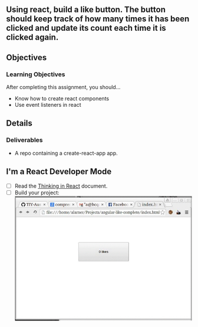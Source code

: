 Using react, build a like button. The button should keep track of how many times it has been clicked and update its count each time it is clicked again.
------------------------
## Objectives
### Learning Objectives
After completing this assignment, you should…
* Know how to create react components
* Use event listeners in react
## Details
### Deliverables
* A repo containing a create-react-app app.
## I'm a React Developer Mode
- [ ] Read the [Thinking in React](https://reactjs.org/docs/thinking-in-react.html) document.
- [ ] Build your project:
![Example](https://raw.githubusercontent.com/tiy-greenville-frontend-2016-feb/assets/master/assignments/6.1-backbone-like/likes.gif)